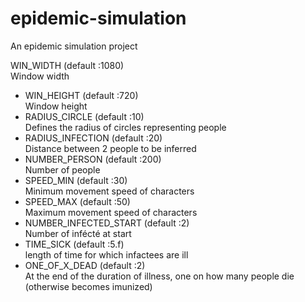 # epidemic-simulation
An epidemic simulation project

WIN_WIDTH (default :1080)  
Window width
- WIN_HEIGHT (default :720)  
Window height
- RADIUS_CIRCLE (default :10)  
Defines the radius of circles representing people
- RADIUS_INFECTION (default :20)  
Distance between 2 people to be inferred
- NUMBER_PERSON (default :200)  
Number of people
- SPEED_MIN (default :30)  
Minimum movement speed of characters
- SPEED_MAX (default :50)  
Maximum movement speed of characters
- NUMBER_INFECTED_START (default :2)  
Number of infécté at start
- TIME_SICK (default :5.f)  
length of time for which infactees are ill
- ONE_OF_X_DEAD (default :2)  
At the end of the duration of illness, one on how many people die (otherwise becomes imunized)
